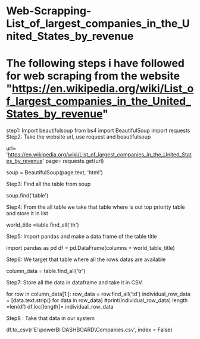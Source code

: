 # Web-Scrapping-List_of_largest_companies_in_the_United_States_by_revenue

# The following steps i have followed for web scraping from the website "https://en.wikipedia.org/wiki/List_of_largest_companies_in_the_United_States_by_revenue"
step1: Import beautifulsoup
        from bs4 import BeautifulSoup
        import requests
Step2: Take the website url, use request and beautifulsoup

url= 'https://en.wikipedia.org/wiki/List_of_largest_companies_in_the_United_States_by_revenue'
page= requests.get(url)

soup = BeautifulSoup(page.text, 'html')

Step3: Find all the table from soup

soup.find('table')

Step4: From the all table we take that table where is out top priority table and store it in list

world_title =table.find_all('th')

Step5: Import pandas and make a data frame of the table title

import pandas as pd
df = pd.DataFrame(columns = world_table_title)

Step6: We target that table where all the rows datas are available

column_data = table.find_all('tr')

Step7: Store all the data in dataframe and take it in CSV.

for row in column_data[1:]:
    row_data = row.find_all('td')
    individual_row_data = [data.text.strip() for data in row_data]
    #print(individual_row_data)
    length =len(df)
    df.loc[length]= individual_row_data

Step8 : Take that data in our system

df.to_csv(r'E:\powerBI DASHBOARD\Companies.csv', index = False)


